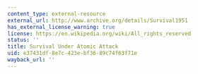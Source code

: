 ```yaml
---
content_type: external-resource
external_url: http://www.archive.org/details/Survival1951
has_external_license_warning: true
license: https://en.wikipedia.org/wiki/All_rights_reserved
status: ''
title: Survival Under Atomic Attack
uid: e37431df-8e7c-423e-bf36-89c74f63f71e
wayback_url: ''
---
```

